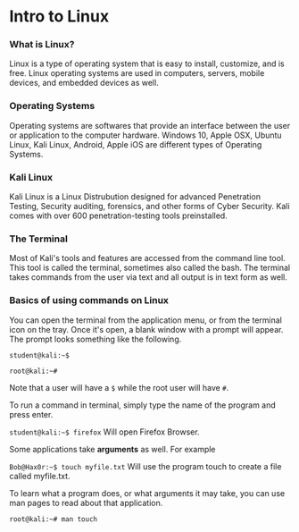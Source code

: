 # Intro to Linux

### What is Linux?
Linux is a type of operating system that is easy to install, customize, and is free. Linux operating systems are used in computers, servers, mobile devices, and embedded devices as well. 

### Operating Systems
Operating systems are softwares that provide an interface between the user or application to the computer hardware. Windows 10, Apple OSX, Ubuntu Linux, Kali Linux, Android, Apple iOS are different types of Operating Systems.

### Kali Linux 
Kali Linux is a Linux Distrubution designed for advanced Penetration Testing, Security auditing, forensics, and other forms of Cyber Security. Kali comes with over 600 penetration-testing tools preinstalled. 

### The Terminal 
Most of Kali's tools and features are accessed from the command line tool. This tool is called the terminal, sometimes also called the bash. The terminal takes commands from the user via text and all output is in text form as well. 

### Basics of using commands on Linux 

You can open the terminal from the application menu, or from the terminal icon on the tray. Once it's open, a blank window with a prompt will appear. The prompt looks something like the following. 

``` student@kali:~$ ```

``` root@kali:~# ```

Note that a user will have a ```$``` while the root user will have ```#```. 

To run a command in terminal, simply type the name of the program and press enter. 

```student@kali:~$ firefox```
Will open Firefox Browser. 

Some applications take **arguments** as well. For example

```Bob@Hax0r:~$ touch myfile.txt```
Will use the program touch to create a file called myfile.txt. 

To learn what a program does, or what arguments it may take, you can use man pages to read about that application. 

```root@kali:~# man touch```

